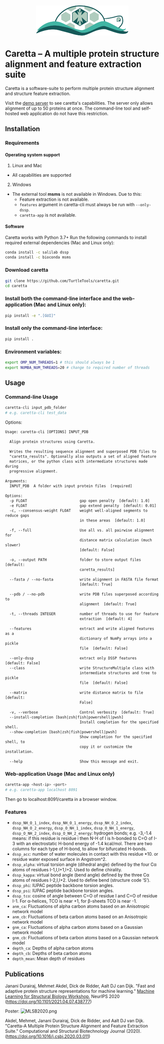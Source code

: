 <p align="center"><img src="caretta_logo.png" width="300" title="Caretta Logo"></p>

# Caretta – A multiple protein structure alignment and feature extraction suite

Caretta is a software-suite to perform multiple protein structure alignment and structure feature extraction.

Visit the [demo server](http://bioinformatics.nl/caretta) to see caretta's capabilities. The server only allows alignment of up to 50 proteins at once.
The command-line tool and self-hosted web application do not have this restriction.

## Installation

### Requirements
#### Operating system support
1. Linux and Mac
* All capabilities are supported
2. Windows
* The external tool **msms** is not available in Windows. Due to this:
    * Feature extraction is not available.
    * `features` argument in caretta-cli must always be run with `--only-dssp`. 
    * `caretta-app` is not available.

#### Software
Caretta works with Python 3.7+
Run the following commands to install required external dependencies (Mac and Linux only):
```bash
conda install -c salilab dssp
conda install -c bioconda msms
```

### Download caretta
```bash
git clone https://github.com/TurtleTools/caretta.git
cd caretta
```

### Install both the command-line interface and the web-application (Mac and Linux only):
```bash
pip install -e ".[GUI]"
```

### Install only the command-line interface:
```bash
pip install .
```

### Environment variables:
```bash
export OMP_NUM_THREADS=1 # this should always be 1
export NUMBA_NUM_THREADS=20 # change to required number of threads
```

## Usage

### Command-line Usage

```bash
caretta-cli input_pdb_folder
# e.g. caretta-cli test_data  
```

Options:
```
Usage: caretta-cli [OPTIONS] INPUT_PDB

  Align protein structures using Caretta.

  Writes the resulting sequence alignment and superposed PDB files to
  "caretta_results". Optionally also outputs a set of aligned feature
  matrices, or the python class with intermediate structures made during
  progressive alignment.

Arguments:
  INPUT_PDB  A folder with input protein files  [required]

Options:
  -p FLOAT                        gap open penalty  [default: 1.0]
  -e FLOAT                        gap extend penalty  [default: 0.01]
  -c, --consensus-weight FLOAT    weight well-aligned segments to reduce gaps
                                  in these areas  [default: 1.0]

  -f, --full                      Use all vs. all pairwise alignment for
                                  distance matrix calculation (much slower)
                                  [default: False]

  -o, --output PATH               folder to store output files  [default:
                                  caretta_results]

  --fasta / --no-fasta            write alignment in FASTA file format
                                  [default: True]

  --pdb / --no-pdb                write PDB files superposed according to
                                  alignment  [default: True]

  -t, --threads INTEGER           number of threads to use for feature
                                  extraction  [default: 4]

  --features                      extract and write aligned features as a
                                  dictionary of NumPy arrays into a pickle
                                  file  [default: False]

  --only-dssp                     extract only DSSP features  [default: False]
  --class                         write StructureMultiple class with
                                  intermediate structures and tree to pickle
                                  file  [default: False]

  --matrix                        write distance matrix to file  [default:
                                  False]

  -v, --verbose                   Control verbosity  [default: True]
  --install-completion [bash|zsh|fish|powershell|pwsh]
                                  Install completion for the specified shell.
  --show-completion [bash|zsh|fish|powershell|pwsh]
                                  Show completion for the specified shell, to
                                  copy it or customize the installation.

  --help                          Show this message and exit.
```

### Web-application Usage (Mac and Linux only)

```bash
caretta-app <host-ip> <port> 
# e.g. caretta-app localhost 8091
```
Then go to localhost:8091/caretta in a browser window.

### Features

* `dssp_NH_O_1_index`, `dssp_NH_O_1_energy`, `dssp_NH_O_2_index`, `dssp_NH_O_2_energy`, `dssp_O_NH_1_index`, 
  `dssp_O_NH_1_energy`, `dssp_O_NH_2_index`, `dssp_O_NH_2_energy`: hydrogen bonds; e.g. -3,-1.4 means: if this residue is residue i then N-H of I is h-bonded to C=O of I-3 with an
          electrostatic H-bond energy of -1.4 kcal/mol. There are two columns for each type of H-bond, to allow for bifurcated H-bonds.
* `dssp_acc`: number of water molecules in contact with this residue *10. or residue water exposed surface in Angstrom^2.
* `dssp_alpha`: virtual torsion angle (dihedral angle) defined by the four Cα atoms of residues I-1,I,I+1,I+2. Used to define chirality.
* `dssp_kappa`: virtual bond angle (bend angle) defined by the three Cα atoms of residues I-2,I,I+2. Used to define bend (structure code ‘S’).
* `dssp_phi`: IUPAC peptide backbone torsion angles.
* `dssp_psi`: IUPAC peptide backbone torsion angles.
* `dssp_tco`: cosine of angle between C=O of residue I and C=O of residue I-1. For α-helices, TCO is near +1, for β-sheets TCO is near -1.
* `anm_ca`: Fluctuations of alpha carbon atoms based on an Anisotropic network model
* `anm_cb`: Fluctuations of beta carbon atoms based on an Anisotropic network model
* `gnm_ca`: Fluctuations of alpha carbon atoms based on a Gaussian network model
* `gnm_cb`: Fluctuations of beta carbon atoms based on a Gaussian network model
* `depth_ca`: Depths of alpha carbon atoms
* `depth_cb`: Depths of beta carbon atoms
* `depth_mean`: Mean depth of residues


## Publications
Janani Durairaj, Mehmet Akdel, Dick de Ridder, Aalt DJ can Dijk. "Fast and adaptive protein structure representations for machine learning." [Machine Learning for Structural Biology Workshop](mlsb.io), NeurIPS 2020 (https://doi.org/10.1101/2021.04.07.438777)

Poster:
![MLSB2020.png](MLSB2020.png)


Akdel, Mehmet, Janani Durairaj, Dick de Ridder, and Aalt DJ van Dijk. "Caretta-A Multiple Protein Structure Alignment and Feature Extraction Suite." Computational and Structural Biotechnology Journal (2020). (https://doi.org/10.1016/j.csbj.2020.03.011)
